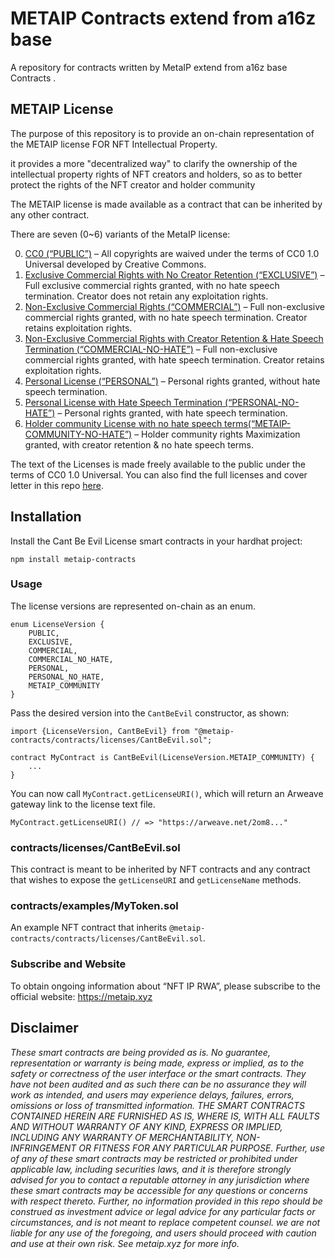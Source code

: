 # METAIP Contracts extend from a16z base

A repository for contracts written by MetaIP extend from a16z base  Contracts .

## METAIP License

The purpose of this repository is to provide an on-chain representation of the METAIP license FOR  NFT Intellectual Property.

it provides a more "decentralized way" to clarify the ownership of the intellectual property rights of NFT creators and holders, so as to better protect the rights of the NFT creator and holder community

The METAIP license is made available as a contract that can be inherited by any other contract.

There are seven (0~6) variants of the MetaIP license:

0.	[CC0 (“PUBLIC”)](https://arweave.net/2om8up8MggA9XZJMgvTeENMJhhV6x5preREexjP-xL4/0) – All copyrights are waived under the terms of CC0 1.0 Universal developed by Creative Commons.
1.	[Exclusive Commercial Rights with No Creator Retention (“EXCLUSIVE”)](https://arweave.net/2om8up8MggA9XZJMgvTeENMJhhV6x5preREexjP-xL4/1) – Full exclusive commercial rights granted, with no hate speech termination.  Creator does not retain any exploitation rights.
2.	[Non-Exclusive Commercial Rights (“COMMERCIAL”)](https://arweave.net/2om8up8MggA9XZJMgvTeENMJhhV6x5preREexjP-xL4/2) – Full non-exclusive commercial rights granted, with no hate speech termination.  Creator retains exploitation rights.
3.	[Non-Exclusive Commercial Rights with Creator Retention & Hate Speech Termination (“COMMERCIAL-NO-HATE”)](https://arweave.net/2om8up8MggA9XZJMgvTeENMJhhV6x5preREexjP-xL4/3) – Full non-exclusive commercial rights granted, with hate speech termination.  Creator retains exploitation rights. 
4.	[Personal License (“PERSONAL”)](https://arweave.net/2om8up8MggA9XZJMgvTeENMJhhV6x5preREexjP-xL4/4) – Personal rights granted, without hate speech termination.
5.	[Personal License with Hate Speech Termination (“PERSONAL-NO-HATE”)](https://arweave.net/2om8up8MggA9XZJMgvTeENMJhhV6x5preREexjP-xL4/5) – Personal rights granted, with hate speech termination.
6.	[Holder community License with no hate speech terms(“METAIP-COMMUNITY-NO-HATE”)](https://arweave.net/2om8up8MggA9XZJMgvTeENMJhhV6x5preREexjP-xL4/6) – Holder community rights Maximization granted, with creator retention &  no hate speech terms.

The text of the Licenses is made freely available to the public under the terms of CC0 1.0 Universal.
You can also find the full licenses and cover letter in this repo [here](/licenses/).

## Installation 
Install the Cant Be Evil License smart contracts in your hardhat project:
```
npm install metaip-contracts
```

### Usage

The license versions are represented on-chain as an enum.

```solidity
enum LicenseVersion {
    PUBLIC,
    EXCLUSIVE,
    COMMERCIAL,
    COMMERCIAL_NO_HATE,
    PERSONAL,
    PERSONAL_NO_HATE,
    METAIP_COMMUNITY
}
```

Pass the desired version into the `CantBeEvil` constructor, as shown:

```solidity
import {LicenseVersion, CantBeEvil} from "@metaip-contracts/contracts/licenses/CantBeEvil.sol";

contract MyContract is CantBeEvil(LicenseVersion.METAIP_COMMUNITY) {
    ...
}
```

You can now call `MyContract.getLicenseURI()`, which will return an Arweave gateway link to the license text file.

```solidity
MyContract.getLicenseURI() // => "https://arweave.net/2om8..."
```

### contracts/licenses/CantBeEvil.sol
This contract is meant to be inherited by NFT contracts and any contract that wishes to expose the `getLicenseURI` and `getLicenseName` methods.

### contracts/examples/MyToken.sol
An example NFT contract that inherits `@metaip-contracts/contracts/licenses/CantBeEvil.sol`.

### Subscribe and Website
To obtain ongoing information about “NFT IP RWA”, please subscribe to the official website: https://metaip.xyz


## Disclaimer

_These smart contracts are being provided as is. No guarantee, representation or warranty is being made, express or implied, as to the safety or correctness of the user interface or the smart contracts. They have not been audited and as such there can be no assurance they will work as intended, and users may experience delays, failures, errors, omissions or loss of transmitted information. THE SMART CONTRACTS CONTAINED HEREIN ARE FURNISHED AS IS, WHERE IS, WITH ALL FAULTS AND WITHOUT WARRANTY OF ANY KIND, EXPRESS OR IMPLIED, INCLUDING ANY WARRANTY OF MERCHANTABILITY, NON- INFRINGEMENT OR FITNESS FOR ANY PARTICULAR PURPOSE. Further, use of any of these smart contracts may be restricted or prohibited under applicable law, including securities laws, and it is therefore strongly advised for you to contact a reputable attorney in any jurisdiction where these smart contracts may be accessible for any questions or concerns with respect thereto. Further, no information provided in this repo should be construed as investment advice or legal advice for any particular facts or circumstances, and is not meant to replace competent counsel. we are not liable for any use of the foregoing, and users should proceed with caution and use at their own risk. See metaip.xyz for more info._
